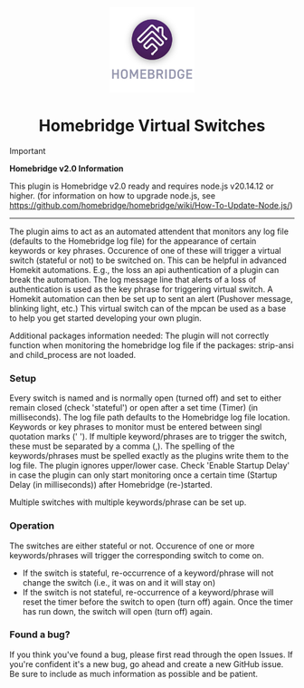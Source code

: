 <p align="center">

<img src="https://github.com/homebridge/branding/raw/latest/logos/homebridge-wordmark-logo-vertical.png" width="150">

</p>

<span align="center">

# Homebridge Virtual Switches

</span>

> [!IMPORTANT]  
> **Homebridge v2.0 Information**
> 
> This plugin is Homebridge v2.0 ready and requires node.js v20.14.12 or higher.
> (for information on how to upgrade node.js, see https://github.com/homebridge/homebridge/wiki/How-To-Update-Node.js/)
> 

---
The plugin aims to act as an automated attendent that monitors any log file (defaults to the Homebridge log file) for the appearance of certain keywords or key phrases. Occurence of one of these will trigger a virtual switch (stateful or not) to be switched on. This can be helpful in advanced Homekit automations. 
E.g., the loss an api authentication of a plugin can break the automation. The log message  line that alerts of a loss of authentication is used as the key phrase for triggering virtual switch. A Homekit automation can then be set up to sent an alert (Pushover message, blinking light, etc.) This virtual switch can of the mpcan be used as a base to help you get started developing your own plugin.

Additional packages information needed:
The plugin will not correctly function when monitoring the homebridge log file if the packages: strip-ansi and child_process are not loaded.

### Setup

Every switch is named and is normally open (turned off) and set to either remain closed (check 'stateful') or open after a set time (Timer) (in milliseconds).
The log file path defaults to the Homebridge log file location.
Keywords or key phrases to monitor must be entered between singl quotation marks (' '). If multiple keyword/phrases are to trigger the switch, these must be separated by a comma (,). The spelling of the keywords/phrases must be spelled exactly as the plugins write them to the log file. The plugin ignores upper/lower case.
Check 'Enable Startup Delay' in case the plugin can only start monitoring once a certain time (Startup Delay (in milliseconds)) after Homebridge (re-)started.

Multiple switches with multiple keywords/phrase can be set up.


### Operation

The switches are either stateful or not. Occurence of one or more keywords/phrases will trigger the corresponding switch to come on.
- If the switch is stateful, re-occurrence of a keyword/phrase will not change the switch (i.e., it was on and it will stay on)
- If the switch is not stateful, re-occurrence of a keyword/phrase will reset the timer before the switch to open (turn off) again. Once the timer has run down, the switch will open (turn off) again.
  

### Found a bug?

If you think you've found a bug, please first read through the open Issues. If you're confident it's a new bug, go ahead and create a new GitHub issue. Be sure to include as much information as possible  and be patient.

